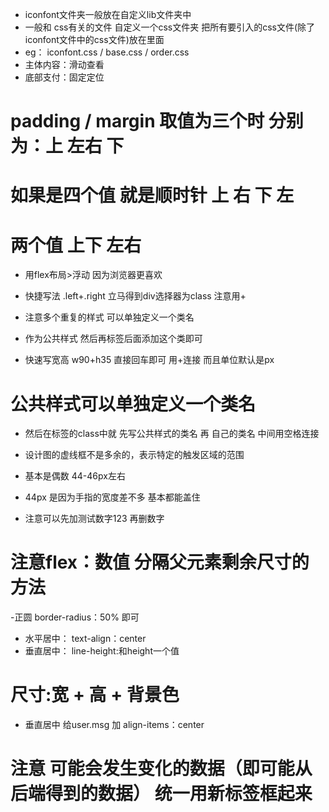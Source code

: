 - iconfont文件夹一般放在自定义lib文件夹中
- 一般和 css有关的文件 自定义一个css文件夹 把所有要引入的css文件(除了iconfont文件中的css文件)放在里面 
- eg： iconfont.css / base.css / order.css
- 主体内容：滑动查看
- 底部支付：固定定位
# padding / margin 取值为三个时 分别为：上 左右 下 
# 如果是四个值 就是顺时针 上 右 下 左
# 两个值 上下 左右
- 用flex布局>浮动 因为浏览器更喜欢
- 快捷写法 .left+.right 立马得到div选择器为class 注意用+
- 注意多个重复的样式 可以单独定义一个类名
- 作为公共样式 然后再标签后面添加这个类即可 

- 快速写宽高 w90+h35 直接回车即可 用+连接 而且单位默认是px

# 公共样式可以单独定义一个类名
- 然后在标签的class中就 先写公共样式的类名 再 自己的类名 中间用空格连接
- 设计图的虚线框不是多余的，表示特定的触发区域的范围
- 基本是偶数 44-46px左右
- 44px 是因为手指的宽度差不多 基本都能盖住

- 注意可以先加测试数字123 再删数字
# 注意flex：数值 分隔父元素剩余尺寸的方法

-正圆 border-radius：50% 即可
- 水平居中： text-align：center
- 垂直居中： line-height:和height一个值

# 尺寸:宽  + 高 + 背景色 
- 垂直居中 给user.msg 加 align-items：center

# 注意 可能会发生变化的数据（即可能从后端得到的数据） 统一用新标签框起来